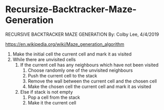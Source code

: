 # Recursize-Backtracker-Maze-Generation
RECURSIVE BACKTRACKER MAZE GENERATION
By: Colby Lee, 4/4/2019

https://en.wikipedia.org/wiki/Maze_generation_algorithm

1. Make the initial cell the current cell and mark it as visited
2. While there are unvisited cells
    1. If the current cell has any neighbours which have not been visited
        1. Choose randomly one of the unvisited neighbours
        2. Push the current cell to the stack
        3. Remove the wall between the current cell and the chosen cell
        4. Make the chosen cell the current cell and mark it as visited
    2. Else if stack is not empty
        1. Pop a cell from the stack
        2. Make it the current cell
